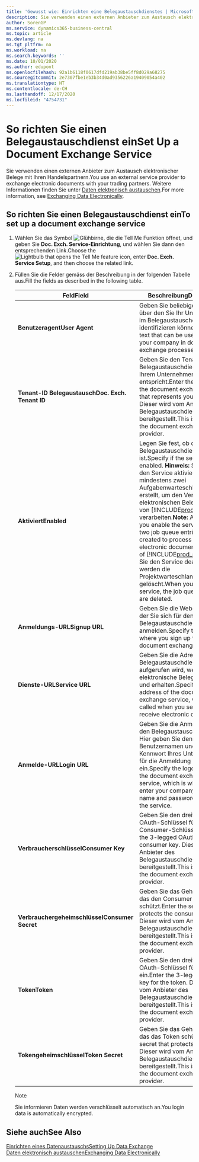 ```yaml
---
title: 'Gewusst wie: Einrichten eine Belegaustauschdienstes | Microsoft Docs'
description: Sie verwenden einen externen Anbieter zum Austausch elektronischer Belege mit Ihren Handelspartnern.
author: SorenGP
ms.service: dynamics365-business-central
ms.topic: article
ms.devlang: na
ms.tgt_pltfrm: na
ms.workload: na
ms.search.keywords: ''
ms.date: 10/01/2020
ms.author: edupont
ms.openlocfilehash: 92a1b6118f0617dfd219ab38be5ff8d029a68275
ms.sourcegitcommit: 2e7307fbe1eb3b34d0ad9356226a19409054a402
ms.translationtype: HT
ms.contentlocale: de-CH
ms.lasthandoff: 12/17/2020
ms.locfileid: "4754731"
---
```

# <a name="set-up-a-document-exchange-service"></a><span data-ttu-id="6a275-103">So richten Sie einen Belegaustauschdienst ein</span><span class="sxs-lookup"><span data-stu-id="6a275-103">Set Up a Document Exchange Service</span></span>
<span data-ttu-id="6a275-104">Sie verwenden einen externen Anbieter zum Austausch elektronischer Belege mit Ihren Handelspartnern.</span><span class="sxs-lookup"><span data-stu-id="6a275-104">You use an external service provider to exchange electronic documents with your trading partners.</span></span> <span data-ttu-id="6a275-105">Weitere Informationen finden Sie unter [Daten elektronisch austauschen](across-data-exchange.md).</span><span class="sxs-lookup"><span data-stu-id="6a275-105">For more information, see [Exchanging Data Electronically](across-data-exchange.md).</span></span>  

## <a name="to-set-up-a-document-exchange-service"></a><span data-ttu-id="6a275-106">So richten Sie einen Belegaustauschdienst ein</span><span class="sxs-lookup"><span data-stu-id="6a275-106">To set up a document exchange service</span></span>  
1. <span data-ttu-id="6a275-107">Wählen Sie das Symbol ![Glühbirne, die die Tell Me Funktion öffnet](media/ui-search/search_small.png "Tell Me-Funktion"), und geben Sie **Doc. Exch. Service-Einrichtung**, und wählen Sie dann den entsprechenden Link.</span><span class="sxs-lookup"><span data-stu-id="6a275-107">Choose the ![Lightbulb that opens the Tell Me feature](media/ui-search/search_small.png "Tell me what you want to do") icon, enter **Doc. Exch. Service Setup**, and then choose the related link.</span></span>  
2. <span data-ttu-id="6a275-108">Füllen Sie die Felder gemäss der Beschreibung in der folgenden Tabelle aus.</span><span class="sxs-lookup"><span data-stu-id="6a275-108">Fill the fields as described in the following table.</span></span>  

    |<span data-ttu-id="6a275-109">Feld</span><span class="sxs-lookup"><span data-stu-id="6a275-109">Field</span></span>|<span data-ttu-id="6a275-110">Beschreibung</span><span class="sxs-lookup"><span data-stu-id="6a275-110">Description</span></span>|  
    |---------------------------------|---------------------------------------|  
    |<span data-ttu-id="6a275-111">**Benutzeragent**</span><span class="sxs-lookup"><span data-stu-id="6a275-111">**User Agent**</span></span>|<span data-ttu-id="6a275-112">Geben Sie beliebigen Text ein, über den Sie Ihr Unternehmen im Belegaustauschdienst identifizieren können</span><span class="sxs-lookup"><span data-stu-id="6a275-112">Enter any text that can be used to identify your company in document exchange processes.</span></span>|  
    |<span data-ttu-id="6a275-113">**Tenant-ID Belegaustausch**</span><span class="sxs-lookup"><span data-stu-id="6a275-113">**Doc. Exch. Tenant ID**</span></span>|<span data-ttu-id="6a275-114">Geben Sie den Tenant beim Belegaustauschdienst an, der Ihrem Unternehmen entspricht.</span><span class="sxs-lookup"><span data-stu-id="6a275-114">Enter the tenant in the document exchange service that represents your company.</span></span> <span data-ttu-id="6a275-115">Dieser wird vom Anbieter des Belegaustauschdienstes bereitgestellt.</span><span class="sxs-lookup"><span data-stu-id="6a275-115">This is provided by the document exchange service provider.</span></span>|  
    |<span data-ttu-id="6a275-116">**Aktiviert**</span><span class="sxs-lookup"><span data-stu-id="6a275-116">**Enabled**</span></span>|<span data-ttu-id="6a275-117">Legen Sie fest, ob der Belegaustauschdienst aktiviert ist.</span><span class="sxs-lookup"><span data-stu-id="6a275-117">Specify if the service is enabled.</span></span> <span data-ttu-id="6a275-118">**Hinweis:** Sobald Sie den Service aktivieren, werden mindestens zwei Aufgabenwarteschlangenposten erstellt, um den Verkehr von elektronischen Belegen zu und von [!INCLUDE[prod_short](includes/prod_short.md)] zu verarbeiten.</span><span class="sxs-lookup"><span data-stu-id="6a275-118">**Note:**  As soon as you enable the service, at least two job queue entries are created to process the traffic of electronic documents in and out of [!INCLUDE[prod_short](includes/prod_short.md)].</span></span> <span data-ttu-id="6a275-119">Wenn Sie den Service deaktivieren, werden die Projektwarteschlangenposten gelöscht.</span><span class="sxs-lookup"><span data-stu-id="6a275-119">When you disable the service, the job queue entries are deleted.</span></span>|  
    |<span data-ttu-id="6a275-120">**Anmeldungs-URL**</span><span class="sxs-lookup"><span data-stu-id="6a275-120">**Signup URL**</span></span>|<span data-ttu-id="6a275-121">Geben Sie die Webseite an, auf der Sie sich für den Belegaustauschdienst anmelden.</span><span class="sxs-lookup"><span data-stu-id="6a275-121">Specify the web page where you sign up for the document exchange service.</span></span>|  
    |<span data-ttu-id="6a275-122">**Dienste-URL**</span><span class="sxs-lookup"><span data-stu-id="6a275-122">**Service URL**</span></span>|<span data-ttu-id="6a275-123">Geben Sie die Adresse des Belegaustauschdienst an, die aufgerufen wird, wenn Sie elektronische Belege versenden und erhalten.</span><span class="sxs-lookup"><span data-stu-id="6a275-123">Specify the address of the document exchange service, which will be called when you send and receive electronic documents.</span></span>|  
    |<span data-ttu-id="6a275-124">**Anmelde-URL**</span><span class="sxs-lookup"><span data-stu-id="6a275-124">**Login URL**</span></span>|<span data-ttu-id="6a275-125">Geben Sie die Anmeldeseite für den Belegaustauschdienst an. Hier geben Sie den Benutzernamen und das Kennwort Ihres Unternehmens für die Anmeldung beim Service ein.</span><span class="sxs-lookup"><span data-stu-id="6a275-125">Specify the logon page for the document exchange service, which is where you enter your company’s user name and password to log on to the service.</span></span>|  
    |<span data-ttu-id="6a275-126">**Verbraucherschlüssel**</span><span class="sxs-lookup"><span data-stu-id="6a275-126">**Consumer Key**</span></span>|<span data-ttu-id="6a275-127">Geben Sie den dreiteiligen OAuth-Schlüssel für den Consumer-Schlüssel ein.</span><span class="sxs-lookup"><span data-stu-id="6a275-127">Enter the 3-legged OAuth key for the consumer key.</span></span> <span data-ttu-id="6a275-128">Dieser wird vom Anbieter des Belegaustauschdienstes bereitgestellt.</span><span class="sxs-lookup"><span data-stu-id="6a275-128">This is provided by the document exchange service provider.</span></span>|  
    |<span data-ttu-id="6a275-129">**Verbrauchergeheimschlüssel**</span><span class="sxs-lookup"><span data-stu-id="6a275-129">**Consumer Secret**</span></span>|<span data-ttu-id="6a275-130">Geben Sie das Geheimnis ein, das den Consumer-Schlüssel schützt.</span><span class="sxs-lookup"><span data-stu-id="6a275-130">Enter the secret that protects the consumer key.</span></span> <span data-ttu-id="6a275-131">Dieser wird vom Anbieter des Belegaustauschdienstes bereitgestellt.</span><span class="sxs-lookup"><span data-stu-id="6a275-131">This is provided by the document exchange service provider.</span></span>|  
    |<span data-ttu-id="6a275-132">**Token**</span><span class="sxs-lookup"><span data-stu-id="6a275-132">**Token**</span></span>|<span data-ttu-id="6a275-133">Geben Sie den dreiteiligen OAuth-Schlüssel für das Token ein.</span><span class="sxs-lookup"><span data-stu-id="6a275-133">Enter the 3-legged OAuth key for the token.</span></span> <span data-ttu-id="6a275-134">Dieser wird vom Anbieter des Belegaustauschdienstes bereitgestellt.</span><span class="sxs-lookup"><span data-stu-id="6a275-134">This is provided by the document exchange service provider.</span></span>|  
    |<span data-ttu-id="6a275-135">**Tokengeheimschlüssel**</span><span class="sxs-lookup"><span data-stu-id="6a275-135">**Token Secret**</span></span>|<span data-ttu-id="6a275-136">Geben Sie das Geheimnis ein, das das Token schützt.</span><span class="sxs-lookup"><span data-stu-id="6a275-136">Enter the secret that protects the token.</span></span> <span data-ttu-id="6a275-137">Dieser wird vom Anbieter des Belegaustauschdienstes bereitgestellt.</span><span class="sxs-lookup"><span data-stu-id="6a275-137">This is provided by the document exchange service provider.</span></span>|  

    > [!NOTE]  
    > <span data-ttu-id="6a275-138">Sie informieren Daten werden verschlüsselt automatisch an.</span><span class="sxs-lookup"><span data-stu-id="6a275-138">You login data is automatically encrypted.</span></span>

## <a name="see-also"></a><span data-ttu-id="6a275-139">Siehe auch</span><span class="sxs-lookup"><span data-stu-id="6a275-139">See Also</span></span>  
[<span data-ttu-id="6a275-140">Einrichten eines Datenaustauschs</span><span class="sxs-lookup"><span data-stu-id="6a275-140">Setting Up Data Exchange</span></span>](across-set-up-data-exchange.md)  
[<span data-ttu-id="6a275-141">Daten elektronisch austauschen</span><span class="sxs-lookup"><span data-stu-id="6a275-141">Exchanging Data Electronically</span></span>](across-data-exchange.md)
